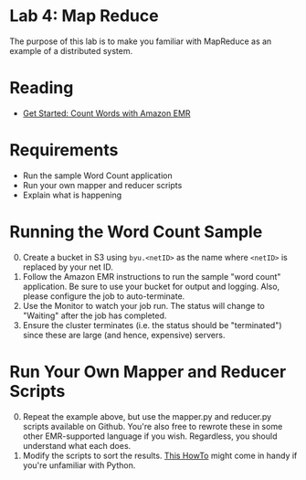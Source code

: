 # Lab 4: Map Reduce

The purpose of this lab is to make you familiar with MapReduce as an example of a distributed system.

# Reading

- [Get Started: Count Words with Amazon EMR](http://docs.aws.amazon.com/ElasticMapReduce/latest/DeveloperGuide/emr-get-started-count-words.html)

# Requirements

- Run the sample Word Count application
- Run your own mapper and reducer scripts
- Explain what is happening

# Running the Word Count Sample 

0. Create a bucket in S3 using ```byu.<netID>``` as the name where ```<netID>``` is replaced by your net ID.
0. Follow the Amazon EMR instructions to run the sample "word count" application. Be sure to use your bucket for output and logging. Also, please configure the job to auto-terminate.
0. Use the Monitor to watch your job run.  The status will change to "Waiting" after the job has completed.
0. Ensure the cluster terminates (i.e. the status should be "terminated") since these are large (and hence, expensive) servers.


# Run Your Own Mapper and Reducer Scripts

0. Repeat the example above, but use the mapper.py and reducer.py scripts available on Github. You're also free to rewrote these in some other EMR-supported language if you wish. Regardless, you should understand what each does.
0. Modify the scripts to sort the results. [This HowTo](https://wiki.python.org/moin/HowTo/Sorting) might come in handy if you're unfamiliar with Python. 
